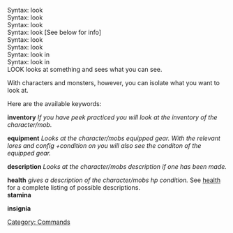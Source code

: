 Syntax: look  
Syntax: look <object>  
Syntax: look <character>  
Syntax: look <character> <keyword> \[See below for info\]  
Syntax: look <direction>  
Syntax: look <keyword>  
Syntax: look in <container>  
Syntax: look in <corpse>  
LOOK looks at something and sees what you can see.

With characters and monsters, however, you can isolate what you want to
look at.

Here are the available keywords:

**inventory** *If you have peek practiced you will look at the inventory
of the character/mob.*

**equipment** *Looks at the character/mobs equipped gear. With the
relevant lores and config +condition on you will also see the conditon
of the equipped gear.*

**description** *Looks at the character/mobs description if one has been
made.*

**health** *gives a description of the character/mobs hp condition.* See
[health](health "wikilink") for a complete listing of possible
descriptions.  
**stamina**

**insignia**

[Category: Commands](Category:_Commands "wikilink")
